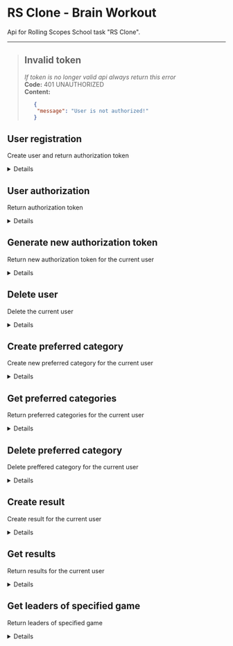 # RS Clone - Brain Workout
Api for Rolling Scopes School task "RS Clone".
***
> ## Invalid token
> *If token is no longer valid api always return this error* <br />
>  **Code:** 401 UNAUTHORIZED <br />
>   **Content:** 
>   ```json
>      {
>       "message": "User is not authorized!"
>      }
>   ```
**User registration**
----
Create user and return authorization token

<details>

* **URL**

    /api/users/registration

* **Method:**

    `POST`

* **Headers:**

    None

*  **URL Params**

    None

* **Query Params**
    
    None

* **Data Params**

    ```typescript
      {
        nickname: string,
        email: string,
        password: string
      }
    ```

* **Success Response:**

  * **Code:** 201 CREATED <br />
    **Content:** 
    ```json
      {
        "token": "fadsf5a437txd764ax7634dxa7b3d4x6"
      }
    ```
    **Headers:**
      
      None
 
* **Error Response:**

    * **Code:** 400 BAD REQUESTS <br />
    **Content:** 
    ```json
      {
        "message": "User with this email already exists!"
      }
    ```
  OR
    * **Code:** 400 BAD REQUESTS <br />
    **Content:** 
    ```json
      {
        "message": "Invalid email or password!"
      }
    ```

* **Notes:**

    None

</details>

**User authorization**
----
Return authorization token

<details>

* **URL**

    /api/users/login

* **Method:**

    `POST`

* **Headers:**

    None

*  **URL Params**

    None

* **Query Params**
    
    None

* **Data Params**

    ```typescript
      {
        email: string,
        password: string
      }
    ```

* **Success Response:**

  * **Code:** 200 OK <br />
    **Content:** 
    ```json
      {
        "token": "fadsf5a437txd764ax7634dxa7b3d4x6"
      }
    ```
    **Headers:**
      
      None
 
* **Error Response:**

    * **Code:** 404 NOT FOUND <br />
    **Content:** 
    ```json
      {
        "message": "User with this email not found!"
      }
    ```
  OR
    * **Code:** 400 BAD REQUESTS <br />
    **Content:** 
    ```json
      {
        "message": "Invalid email or password!"
      }
    ```
  OR
    * **Code:** 400 BAD REQUESTS <br />
    **Content:** 
    ```json
      {
        "message": "Wrong password!"
      }
    ```

* **Notes:**

    None

</details>

**Generate new authorization token**
----
Return new authorization token for the current user

<details>

* **URL**

    /api/users/auth

* **Method:**

    `GET`
  
* **Cookies:**
  
  ```typescript
    auth: "fadsf5a437txd764ax7634dxa7b3d4x6"
  ```
  
* **Headers:**

    None

*  **URL Params**

    None

* **Query Params**
    
    None

* **Data Params**

    None

* **Success Response:**

  * **Code:** 200 OK <br />
    **Content:** 
    ```json
      {
        "token": "fadsf5a437txd764ax7634dxa7b3d4x6"
      }
    ```
    **Headers:**
      
      None
 
* **Error Response:**

    * **Code:** 400 BAD REQUESTS <br />
    **Content:** 
    ```json
      {
        "message": "Invalid or missing token"
      }
    ```
  OR
    * **Code:** 404 NOT FOUND <br />
    **Content:** 
    ```json
      {
        "message": "User not found!"
      }
    ```

* **Notes:**

    None

</details>

**Delete user**
----
Delete the current user

<details>

* **URL**

    /api/users/users

* **Method:**

    `DELETE`
  
* **Cookies:**
  
  ```typescript
    auth: "fadsf5a437txd764ax7634dxa7b3d4x6"
  ```
  
* **Headers:**

    None

*  **URL Params**

    None

* **Query Params**
    
    None

* **Data Params**
  
  ```typescript
    {
      password: string,
    }
  ```
  Example:
  ```json
    {  
      "password": "123qwe",
    }
  ```

* **Success Response:**

  * **Code:** 200 OK <br />
    **Content:** 
    ```json
      {  
        "message": "User deleted successfully!"
      }
    ```
    **Headers:**
      
      None
 
* **Error Response:**

    * **Code:** 404 NOT FOUND <br />
    **Content:** 
    ```json
      {
        "message": "User not found!"
      }
    ```
  OR
    * **Code:** 400 BAD REQUEST <br />
    **Content:** 
    ```json
      {
        "message": "Wrong password!"
      }
    ```

* **Notes:**

    None

</details>

**Create preferred category**
----
Create new preferred category for the current user

<details>

* **URL**

    /api/users/categories

* **Method:**

    `POST`
  
* **Cookies:**
  
  ```typescript
    auth: "fadsf5a437txd764ax7634dxa7b3d4x6"
  ```
  
* **Headers:**

    None

*  **URL Params**

    None

* **Query Params**
    
    None

* **Data Params**

    ```typescript
      {
        category: string
      }
    ```
  Example:
    
    ```json
      {
        "category": "REACTION"
      }  
    ```

* **Success Response:**

  * **Code:** 200 OK <br />
    **Content:** 
    ```json
      {
        "id": 1,
        "category": "REACTION"
      }
    ```
    **Headers:**
      
      None
 
* **Error Response:**

    * **Code:** 404 NOT FOUND <br />
    **Content:** 
    ```json
      {
        "message": "User not found!"
      }
    ```
  OR
    * **Code:** 400 BAD REQUESTS <br />
    **Content:** 
    ```json
      {
        "message": "Invalid category"
      }
    ```

* **Notes:**

    None

</details>

**Get preferred categories**
----
Return preferred categories for the current user

<details>

* **URL**

    /api/users/categories

* **Method:**

    `GET`
  
* **Cookies:**
  
  ```typescript
    auth: "fadsf5a437txd764ax7634dxa7b3d4x6"
  ```
  
* **Headers:**

    None

*  **URL Params**

    None

* **Query Params**
    
    None

* **Data Params**

    None

* **Success Response:**

  * **Code:** 200 OK <br />
    **Content:** 
    ```json
      [
        {
          "id": 1,
          "category": "MEMORY"
        },
        {
          "id": 2,
          "category": "REACTION"
        }
      ]
    ```
    **Headers:**
      
      None
 
* **Error Response:**

    * **Code:** 404 NOT FOUND <br />
    **Content:** 
    ```json
      {
        "message": "User not found!"
      }
    ```

* **Notes:**

    None

</details>

**Delete preferred category**
----
Delete preffered category for the current user

<details>

* **URL**

    /api/users/categories/:id

* **Method:**

    `DELETE`
  
* **Cookies:**
  
  ```typescript
    auth: "fadsf5a437txd764ax7634dxa7b3d4x6"
  ```
  
* **Headers:**

    None

*  **URL Params**

    Required:
    
    `id=[integer]`

* **Query Params**
    
    None

* **Data Params**

    None

* **Success Response:**

  * **Code:** 200 OK <br />
    **Content:** 
    ```json
      {
        "message": "Category deleted successfully!"
      }
    ```
    **Headers:**
      
      None
 
* **Error Response:**

    * **Code:** 404 NOT FOUND <br />
    **Content:** 
    ```json
      {
        "message": "Category not found!"
      }
    ```
  OR
    * **Code:** 400 BAD REQUEST <br />
    **Content:** 
    ```json
      {
        "message": "This category belongs to another user!!"
      }
    ```

* **Notes:**

    None

</details>

**Create result**
----
Create result for the current user 

<details>

* **URL**

    /api/users/results

* **Method:**

    `POST`
  
* **Cookies:**
  
  ```typescript
    auth: "fadsf5a437txd764ax7634dxa7b3d4x6"
  ```
  
* **Headers:**

    None

*  **URL Params**

    None

* **Query Params**
    
    None

* **Data Params**
  
  ```typescript
    {
      gameId: integer,
      value: integer
    }
  ```
  Example:
  ```json
    {  
      "gameId": 1,
      "value": 200
    }
  ```

* **Success Response:**

  * **Code:** 201 CREATED <br />
    **Content:** 
    ```json
      {  
        "id": 1,
        "gameId": 1,
        "value": 200
      }
    ```
    **Headers:**
      
      None
 
* **Error Response:**

    * **Code:** 404 NOT FOUND <br />
    **Content:** 
    ```json
      {
        "message": "User not found!"
      }
    ```
  OR
    * **Code:** 400 BAD REQUEST <br />
    **Content:** 
    ```json
      {
        "message": "Invalid gameId or value!"
      }
    ```

* **Notes:**

    None

</details>

**Get results**
----
Return results for the current user

<details>

* **URL**

    /api/users/results

* **Method:**

    `GET`
  
* **Cookies:**
  
  ```typescript
    auth: "fadsf5a437txd764ax7634dxa7b3d4x6"
  ```
  
* **Headers:**

    None

*  **URL Params**

    None

* **Query Params**
    
    None

* **Data Params**
  
  Optional:
  ```typescript
    {
      gameId: integer,
      limit: integer,
      page: integer
    }
  ```
  Example:
  ```json
    {  
      "gameId": 1,
      "limit": 5,
      "page": 2
    }
  ```

* **Success Response:**

  * **Code:** 201 CREATED <br />
    **Content:** 
    ```json
        [
            {
                "id": 1,
                "value": 200,
                "gameId": 1,
                "createdAt": "2023-02-08T19:10:36.828Z",
                "updatedAt": "2023-02-08T19:10:36.837Z",
                "userId": 1
            },
            {
                "id": 2,
                "value": 200,
                "gameId": 1,
                "createdAt": "2023-02-08T19:10:48.017Z",
                "updatedAt": "2023-02-08T19:10:48.031Z",
                "userId": 1
            },
            {
                "id": 3,
                "value": 200,
                "gameId": 1,
                "createdAt": "2023-02-08T19:11:03.276Z",
                "updatedAt": "2023-02-08T19:11:03.284Z",
                "userId": 1
            }
        ]
    ```
    **Headers:**
      
      `x-total-count: 3`
 
* **Error Response:**

    * **Code:** 404 NOT FOUND <br />
    **Content:** 
    ```json
      {
        "message": "User not found!"
      }
    ```
  OR
    * **Code:** 400 BAD REQUEST <br />
    **Content:** 
    ```json
      {
        "message": "Page without specified limit!"
      }
    ```
  OR
    * **Code:** 404 BAD REQUEST <br />
    **Content:**
    ```json
      {
        "message": "Game with this id not found!"
      }
    ```

* **Notes:**

    None

</details>

**Get leaders of specified game**
----
Return leaders of specified game

<details>

* **URL**

    /api/game/:id/leaders

* **Method:**

    `GET`
  
* **Cookies:**
  
  ```typescript
    auth: "fadsf5a437txd764ax7634dxa7b3d4x6"
  ```
  
* **Headers:**
  
    Required:
    `id=[integer]`

*  **URL Params**

    None

* **Query Params**
    
    None

* **Data Params**
  
  Optional:
  ```typescript
    {
      limit: integer,
      page: integer
    }
  ```
  Example:
  ```json
    {  
      "gameId": 1,
      "limit": 5,
      "page": 2
    }
  ```

* **Success Response:**

  * **Code:** 201 CREATED <br />
    **Content:** 
    ```json
      [
        {
          "id": 1,
          "nickname": "Sluzer",
          "result": 155
        },
        {
          "id": 2,
          "nickname": "Weborerth",
          "result": 163
        },
        {
          "id": 3,
          "nickname": "Middori",
          "result": 189
        },
      ]
    ```
  
    **Headers:**
      
      `x-total-count: 3`
 
* **Error Response:**

    * **Code:** 404 NOT FOUND <br />
    **Content:** 
    ```json
      {
        "message": "Game not found!"
      }
    ```
  OR
    * **Code:** 400 BAD REQUEST <br />
    **Content:** 
    ```json
      {
        "message": "Page without specified limit!"
      }
    ```

* **Notes:**

    None

</details>






